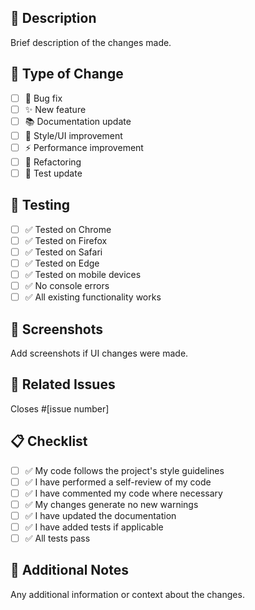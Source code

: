 ## 📝 Description
Brief description of the changes made.

## 🎯 Type of Change
- [ ] 🐛 Bug fix
- [ ] ✨ New feature
- [ ] 📚 Documentation update
- [ ] 🎨 Style/UI improvement
- [ ] ⚡ Performance improvement
- [ ] 🔧 Refactoring
- [ ] 🧪 Test update

## 🧪 Testing
- [ ] ✅ Tested on Chrome
- [ ] ✅ Tested on Firefox
- [ ] ✅ Tested on Safari
- [ ] ✅ Tested on Edge
- [ ] ✅ Tested on mobile devices
- [ ] ✅ No console errors
- [ ] ✅ All existing functionality works

## 📸 Screenshots
Add screenshots if UI changes were made.

## 🔗 Related Issues
Closes #[issue number]

## 📋 Checklist
- [ ] ✅ My code follows the project's style guidelines
- [ ] ✅ I have performed a self-review of my code
- [ ] ✅ I have commented my code where necessary
- [ ] ✅ My changes generate no new warnings
- [ ] ✅ I have updated the documentation
- [ ] ✅ I have added tests if applicable
- [ ] ✅ All tests pass

## 🚀 Additional Notes
Any additional information or context about the changes. 